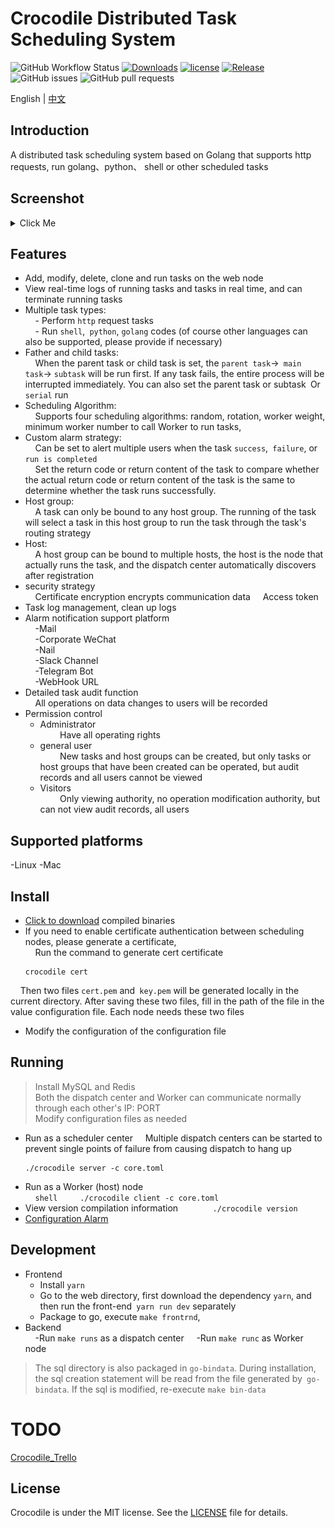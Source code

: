 # Crocodile Distributed Task Scheduling System 

![GitHub Workflow Status](https://img.shields.io/github/workflow/status/labulaka521/crocodile/Build_release)
[![Downloads](https://img.shields.io/github/downloads/labulaka521/crocodile/total.svg)](https://github.com/labulaka521/crocodile/releases)
[![license](https://img.shields.io/github/license/mashape/apistatus.svg?maxAge=2592000)](https://github.com/labulaka521/crocodile/blob/master/LICENSE)
[![Release](https://img.shields.io/github/release/labulaka521/crocodile.svg?label=Release)](https://github.com/labulaka521/crocodile/releases)
![GitHub issues](https://img.shields.io/github/issues/labulaka521/crocodile)
![GitHub pull requests](https://img.shields.io/github/issues-pr-raw/labulaka521/crocodile)


English | [中文](./README_ZH.md) 

## Introduction
A distributed task scheduling system based on Golang that supports http requests, run golang、python、 shell or other scheduled tasks

## Screenshot

<details>
<summary>Click Me</summary>

![](./screenshot/2.png)
![](./screenshot/3.png)
![](./screenshot/4.png)
![](./screenshot/5.png)
![](./screenshot/6.png)
![](./screenshot/7.png)
![](./screenshot/1.png)
</details>




## Features
- Add, modify, delete, clone and run tasks on the web node  
- View real-time logs of running tasks and tasks in real time, and can terminate running tasks  
- Multiple task types:  
    - Perform `http` request tasks  
    - Run `shell`,` python`, `golang` codes (of course other languages ​​can also be supported, please provide if necessary)  
- Father and child tasks:  
    When the parent task or child task is set, the `parent task`->` main task`-> `subtask` will be run first. If any task fails, the entire process will be interrupted immediately. You can also set the parent task or subtask` `Or` serial` run
- Scheduling Algorithm:    
    Supports four scheduling algorithms: random, rotation, worker weight, minimum worker number to call Worker to run tasks,
- Custom alarm strategy:  
    Can be set to alert multiple users when the task `success`,` failure`, or `run is completed`  
    Set the return code or return content of the task to compare whether the actual return code or return content of the task is the same to determine whether the task runs successfully.
- Host group:    
    A task can only be bound to any host group. The running of the task will select a task in this host group to run the task through the task's routing strategy
- Host:  
    A host group can be bound to multiple hosts, the host is the node that actually runs the task, and the dispatch center automatically discovers after registration
- security strategy    
    Certificate encryption encrypts communication data
    Access token
- Task log management, clean up logs  
- Alarm notification support platform  
    -Mail  
    -Corporate WeChat  
    -Nail  
    -Slack Channel  
    -Telegram Bot  
    -WebHook URL  
- Detailed task audit function  
    All operations on data changes to users will be recorded
- Permission control 
    - Administrator  
        Have all operating rights   
    -  general user  
        New tasks and host groups can be created, but only tasks or host groups that have been created can be operated, but audit records and all users cannot be viewed  
    - Visitors  
        Only viewing authority, no operation modification authority, but can not view audit records, all users


## Supported platforms
-Linux
-Mac

## Install
- [Click to download](https://github.com/labulaka521/crocodile/releases) compiled binaries   
- If you need to enable certificate authentication between scheduling nodes, please generate a certificate,  
    Run the command to generate cert certificate 
    ```
    crocodile cert
    ```
    Then two files `cert.pem` and` key.pem` will be generated locally in the current directory. After saving these two files, fill in the path of the file in the value configuration file. Each node needs these two files  
- Modify the configuration of the configuration file

## Running
> Install MySQL and Redis   
Both the dispatch center and Worker can communicate normally through each other's IP: PORT     
Modify configuration files as needed


- Run as a scheduler center
    Multiple dispatch centers can be started to prevent single points of failure from causing dispatch to hang up  
    ```shell
    ./crocodile server -c core.toml
    ```
- Run as a Worker (host) node  
    ```shell
    ./crocodile client -c core.toml
    ```
- View version compilation information
    ```
    ./crocodile version
    ```
- [Configuration Alarm](https://github.com/labulaka521/crocodile/wiki/%E9%85%8D%E7%BD%AE%E6%8A%A5%E8%AD%A6%E9%80%9A%E7%9F%A5)

## Development
- Frontend
    - Install `yarn`  
    - Go to the web directory, first download the dependency `yarn`, and then run the front-end` yarn run dev` separately   
    - Package to go, execute `make frontrnd`,
- Backend  
    -Run `make runs` as a dispatch center
    -Run `make runc` as Worker node
> The sql directory is also packaged in `go-bindata`. During installation, the sql creation statement will be read from the file generated by` go-bindata`. If the sql is modified, re-execute `make bin-data`


# TODO
[Crocodile_Trello](https://trello.com/b/9o299bds/crocodile)

## License
Crocodile is under the MIT license. See the [LICENSE](./LICENSE) file for details.